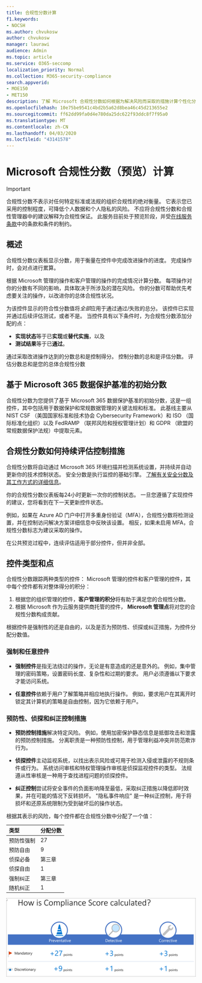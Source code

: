 ```yaml
---
title: 合规性分数计算
f1.keywords:
- NOCSH
ms.author: chvukosw
author: chvukosw
manager: laurawi
audience: Admin
ms.topic: article
ms.service: O365-seccomp
localization_priority: Normal
ms.collection: M365-security-compliance
search.appverid:
- MOE150
- MET150
description: 了解 Microsoft 合规性分数如何根据为解决风险而采取的措施计算个性化分数，并提高您的合规性状况。
ms.openlocfilehash: 10e75be9541c4bd2b5a62d8bea46c45d213655e2
ms.sourcegitcommit: ff62dd99fa0d4e780da25dc622f93ddc8f7f95a0
ms.translationtype: MT
ms.contentlocale: zh-CN
ms.lasthandoff: 04/03/2020
ms.locfileid: "43141578"
---
```

# <a name="microsoft-compliance-score-preview-calculation"></a>Microsoft 合规性分数（预览）计算

> [!IMPORTANT]
> 合规性分数不表示对任何特定标准或法规的组织合规性的绝对衡量。 它表示您已采用的控制程度，可降低个人数据和个人隐私的风险。 不应将合规性分数和合规性管理器中的建议解释为合规性保证。 此服务目前处于预览阶段，并受[在线服务条款](https://go.microsoft.com/fwlink/?linkid=2108910)中的条款和条件的制约。

## <a name="overview"></a>概述

合规性分数仪表板显示分数，用于衡量在控件中完成改进操作的进度。 完成操作时，会对点进行累算。

根据 Microsoft 管理的操作和客户管理的操作的完成情况计算分数。 每项操作对你的分数有不同的影响，具体取决于所涉及的潜在风险。 你的分数可帮助优先考虑要关注的操作，以改进你的总体合规性状况。

为该控件显示的符合性分数值将*全部*应用于通过通过/失败的总分。 该控件已实现并通过后续评估测试，或者不是。 当控件具有以下条件时，为合规性分数添加分配的点：

- **实现状态**等于已**实现**或**替代实施**，以及
- **测试结果**等于已**通过**。

通过采取改进操作达到的分数总和是控制得分。 控制分数的总和是评估分数。 评估分数总和是您的总体合规性分数

## <a name="initial-score-based-on-microsoft-365-data-protection-baseline"></a>基于 Microsoft 365 数据保护基准的初始分数
  
合规性分数为您提供了基于 Microsoft 365 数据保护基准的初始分数，这是一组控件，其中包括用于数据保护和常规数据管理的关键法规和标准。 此基线主要从 NIST CSF （美国国家标准和技术协会 Cybersecurity Framework）和 ISO （国际标准化组织）以及 FedRAMP （联邦风险和授权管理计划）和 GDPR （欧盟的常规数据保护法规）中提取元素。

## <a name="how-compliance-score-continuously-assesses-controls"></a>合规性分数如何持续评估控制措施

合规性分数将自动通过 Microsoft 365 环境扫描并检测系统设置，并持续并自动更新你的技术控制状态。 安全分数是执行监控的基础引擎。 [了解有关安全分数及其工作方式的详细信息](../security/mtp/microsoft-secure-score.md)。

你的合规性分数仪表板每24小时更新一次你的控制状态。 一旦您遵循了实现控件的建议，您将看到在下一天更新控件状态。

例如，如果在 Azure AD 门户中打开多重身份验证（MFA），合规性分数将检测设置，并在控制访问解决方案详细信息中反映该设置。 相反，如果未启用 MFA，合规性分数标志为建议采取的操作。

在公共预览过程中，连续评估适用于部分控件，但并非全部。
  
## <a name="control-types-and-points"></a>控件类型和点

合规性分数跟踪两种类型的控件： Microsoft 管理的控件和客户管理的控件，其中每个控件都有对整体得分的积分：

1. 根据您的组织管理的控件，**客户管理的积分**将有助于满足您的合规性分数。
2. 根据 Microsoft 作为云服务提供商托管的控件， **Microsoft 管理点**将对您的合规性分数构成贡献。

根据控件是强制性的还是自由的，以及是否为预防性、侦探或纠正措施，为控件分配分数值。

### <a name="mandatory-and-discretionary-controls"></a>强制和任意控件

 - **强制控件**是指无法绕过的操作，无论是有意造成的还是意外的。 例如，集中管理的密码策略，设置密码长度、复杂性和过期的要求。 用户必须遵循以下要求才能访问系统。
  
 - **任意控件**依赖于用户了解策略并相应地执行操作。 例如，要求用户在其离开时锁定其计算机的策略是自由控制，因为它依赖于用户。
  
### <a name="preventative-detective-and-corrective-controls"></a>预防性、侦探和纠正控制措施
  
 - **预防控制措施**解决特定风险。 例如，使用加密保护静态信息是抵御攻击和泄露的预防控制措施。 分离职责是一种预防性控制，用于管理利益冲突并防范欺诈行为。
  
 - **侦探控件**主动监视系统，以找出表示风险或可用于检测入侵或泄露的不规则条件或行为。 系统访问审核和特权管理操作审核是侦探监视控件的类型。 法规遵从性审核是一种用于查找进程问题的侦探控件。
  
- **纠正控制**尝试将安全事件的负面影响降至最低，采取纠正措施以降低即时效果，并在可能的情况下反转损坏。 "隐私事件响应" 是一种纠正控制，用于将损坏和还原系统限制为受到破坏后的操作状态。
  
根据其表示的风险，每个控件都在合规性分数中分配了一个值：

|**类型**|**分配分数**|
|:-----|:-----|
| 预防性强制 | 27 |
| 预防自由 | 9  |
| 侦探必备 | 第三章 |
| 侦探自由 | 1 |
| 强制纠正 | 第三章 |
| 随机纠正 | 1 |
  
![合规性分数控制点值](../media/compliance-score-controls-scoring.png "合规性分数控制点值")